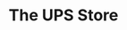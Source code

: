 ---
title: "The UPS Store"
url: /lilburn/the-ups-store-five-forks-trickum-road-southwest/
shop: copyshop
---